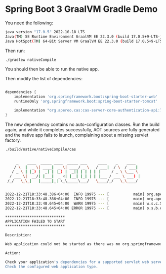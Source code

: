 # Spring Boot 3 GraalVM Gradle Demo
             
You need the following:

```bash
java version "17.0.5" 2022-10-18 LTS
Java(TM) SE Runtime Environment GraalVM EE 22.3.0 (build 17.0.5+9-LTS-jvmci-22.3-b07)
Java HotSpot(TM) 64-Bit Server VM GraalVM EE 22.3.0 (build 17.0.5+9-LTS-jvmci-22.3-b07, mixed mode, sharing)
```

Then run:

```bash
./gradlew nativeCompile
```
   
You should then be able to run the native app.

Then modify the list of dependencies:

```groovy

dependencies {
    implementation 'org.springframework.boot:spring-boot-starter-web'
    runtimeOnly 'org.springframework.boot:spring-boot-starter-tomcat'

    implementation "org.apereo.cas:cas-server-core-authentication-api:7.0.0-SNAPSHOT"
}
```
    
The new dependency contains no auto-configuration classes. Run the build again,
and while it completes successfully, AOT sources are fully generated and the native app
fails to launch, complaining about a missing servlet factory.
                                                   
```bash
./build/native/nativeCompile/cas


     _    ____  _____ ____  _____ ___     ____    _    ____
    / \  |  _ \| ____|  _ \| ____/ _ \   / ___|  / \  / ___|
   / _ \ | |_) |  _| | |_) |  _|| | | | | |     / _ \ \___ \
  / ___ \|  __/| |___|  _ <| |__| |_| | | |___ / ___ \ ___) |
 /_/   \_\_|   |_____|_| \_\_____\___/   \____/_/   \_\____/


2022-12-21T18:33:48.386+04:00  INFO 19975 --- [           main] org.apereo.cas.CasNativeApplication      : Starting AOT-processed CasNativeApplication v7.0.0-SNAPSHOT using Java 17.0.5 with PID 19975 (/Users/misagh/Downloads/demo/build/native/nativeCompile/cas started by misagh in /Users/misagh/Downloads/demo)
2022-12-21T18:33:48.386+04:00  INFO 19975 --- [           main] org.apereo.cas.CasNativeApplication      : No active profile set, falling back to 1 default profile: "default"
2022-12-21T18:33:48.645+04:00  WARN 19975 --- [           main] w.s.c.ServletWebServerApplicationContext : Exception encountered during context initialization - cancelling refresh attempt: org.springframework.context.ApplicationContextException: Unable to start web server
2022-12-21T18:33:48.645+04:00 ERROR 19975 --- [           main] o.s.b.d.LoggingFailureAnalysisReporter   :

***************************
APPLICATION FAILED TO START
***************************

Description:

Web application could not be started as there was no org.springframework.boot.web.servlet.server.ServletWebServerFactory bean defined in the context.

Action:

Check your application's dependencies for a supported servlet web server.
Check the configured web application type.

```
